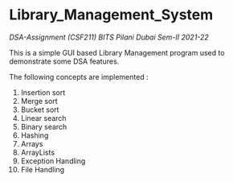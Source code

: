 # Library_Management_System

*DSA-Assignment (CSF211) BITS Pilani Dubai Sem-II 2021-22*

This is a simple GUI based Library Management program used to demonstrate some DSA features.

The following concepts are implemented :
1. Insertion sort
2. Merge sort
3. Bucket sort
4. Linear search
5. Binary search
6. Hashing
7. Arrays
8. ArrayLists
9. Exception Handling
10. File Handling
